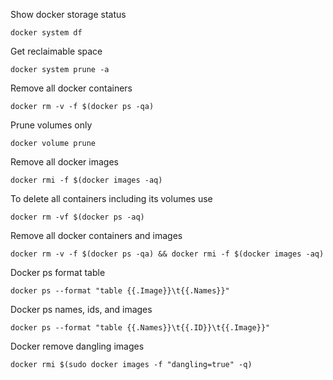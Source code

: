 Show docker storage status
```
docker system df
```

Get reclaimable space
```
docker system prune -a
```

Remove all docker containers
```
docker rm -v -f $(docker ps -qa)
```

Prune volumes only
```
docker volume prune
```

Remove all docker images
```
docker rmi -f $(docker images -aq)
```

To delete all containers including its volumes use
```
docker rm -vf $(docker ps -aq)
```

Remove all docker containers and images 
```
docker rm -v -f $(docker ps -qa) && docker rmi -f $(docker images -aq)
```

Docker ps format table
```
docker ps --format "table {{.Image}}\t{{.Names}}"
```

Docker ps names, ids, and images
```
docker ps --format "table {{.Names}}\t{{.ID}}\t{{.Image}}"
```

Docker remove dangling images
```
docker rmi $(sudo docker images -f "dangling=true" -q)
```

